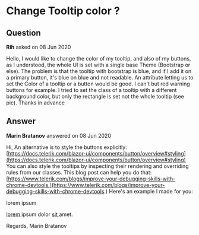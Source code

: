 # Change Tooltip color ?

## Question

**Rih** asked on 08 Jun 2020

Hello, I would like to change the color of my tooltip, and also of my buttons, as I understood, the whole UI is set with a single base Theme (Bootstrap or else). The problem is that the tooltip with bootstrap is blue, and if I add it on a primary button, it's blue on blue and not readable. An attribute letting us to set the Color of a tooltip or a button would be good. I can't but red warning buttons for example. I tried to set the class of a tooltip with a different background color, but only the rectangle is set not the whole tooltip (see pic). Thanks in advance

## Answer

**Marin Bratanov** answered on 08 Jun 2020

Hi, An alternative is to style the buttons explicitly: [https://docs.telerik.com/blazor-ui/components/button/overview#styling](https://docs.telerik.com/blazor-ui/components/button/overview#styling) You can also style the tooltips by inspecting their rendering and overriding rules from our classes. This blog post can help you do that: [https://www.telerik.com/blogs/improve-your-debugging-skills-with-chrome-devtools.](https://www.telerik.com/blogs/improve-your-debugging-skills-with-chrome-devtools.) Here's an example I made for you: <style>.k-tooltip { background-color: red;
} div.k-tooltip.k-callout { color: red;
} </style>

<TelerikButton Title=" the button title "> lorem ipsum </TelerikButton>

<TelerikTooltip TargetSelector=" p a [title],.k-button ">
</TelerikTooltip>

<p>
<a title=" what is ' lorem ipsum '?" href=" https:// lipsum.com /"> lorem </a> ipsum dolor <a title=" is this a real word?" href=" https:// en.wikipedia.org / wiki / SIT "> sit </a> amet.
</p> Regards, Marin Bratanov
